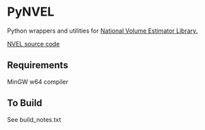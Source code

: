 # PyNVEL

Python wrappers and utilities for [National Volume Estimator Library.][1]

[NVEL source code][2]

[1]: http://www.fs.fed.us/fmsc/measure/volume/nvel/
[2]: https://github.com/FMSC-Measurements/VolumeLibrary


Requirements
------------

MinGW w64 compiler

To Build
--------

See build_notes.txt
